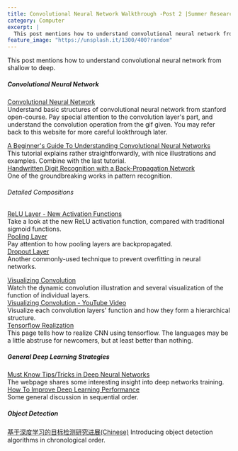 ```yaml
---
title: Convolutional Neural Network Walkthrough -Post 2 |Summer Research Summary 
category: Computer
excerpt: |    
  This post mentions how to understand convolutional neural network from shallow to deep.
feature_image: "https://unsplash.it/1300/400?random"
---
```


This post mentions how to understand convolutional neural network from shallow to deep.

<!-- more -->

##### Convolutional Neural Network  

[Convolutional Neural Network](http://cs231n.github.io/convolutional-networks/)  
Understand basic structures of convolutional neural network from stanford open-course. Pay special attention to the convolution layer's part, and understand the convolution operation from the gif given. You may refer back to this website for more careful lookthrough later.   
  
[A Beginner's Guide To Understanding Convolutional Neural Networks](https://adeshpande3.github.io/adeshpande3.github.io/A-Beginner's-Guide-To-Understanding-Convolutional-Neural-Networks/)  
This tutorial explains rather straightforwardly, with nice illustrations and examples. Combine with the last tutorial.  
[Handwritten Digit Recognition with a Back-Propagation Network ](http://papers.nips.cc/paper/293-handwritten-digit-recognition-with-a-back-propagation-network.pdf)  
One of the groundbreaking works in pattern recognition.  
  
###### Detailed Compositions  
[ReLU Layer - New Activation Functions ](https://github.com/Kulbear/deep-learning-nano-foundation/wiki/ReLU-and-Softmax-Activation-Functions)  
Take a look at the new ReLU activation function, compared with traditional sigmoid functions.  
[Pooling Layer](https://leonardoaraujosantos.gitbooks.io/artificial-inteligence/content/pooling_layer.html)  
Pay attention to how pooling layers are backpropagated.  
[Dropout Layer](https://www.cs.toronto.edu/~hinton/absps/JMLRdropout.pdf)  
Another commonly-used technique to prevent overfitting in neural networks.  

[Visualizing Convolution](https://leonardoaraujosantos.gitbooks.io/artificial-inteligence/content/pooling_layer.html)  
Watch the dynamic convolution illustration and several visualization of the function of individual layers.  
[Visualizing Convolution - YouTube Video](https://youtu.be/ghEmQSxT6tw)  
Visualize each convolution layers' function and how they form a hierarchical structure.  
[Tensorflow Realization](https://www.tensorflow.org/tutorials/layers)  
This page tells how to realize CNN using tensorflow. The languages may be a little abstruse for newcomers, but at least better than nothing.  

##### General Deep Learning Strategies  
[Must Know Tips/Tricks in Deep Neural Networks](http://lamda.nju.edu.cn/weixs/project/CNNTricks/CNNTricks.html)  
The webpage shares some interesting insight into deep networks training.  
[How To Improve Deep Learning Performance](https://machinelearningmastery.com/improve-deep-learning-performance/)  
Some general discussion in sequential order.   

##### Object Detection
[基于深度学习的目标检测研究进展(Chinese)](https://zhuanlan.zhihu.com/p/21412911)
Introducing object detection algorithms in chronological order.


  


  